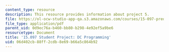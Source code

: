 ```yaml
---
content_type: resource
description: This resource provides information about project 5.
file: https://ol-ocw-studio-app-qa.s3.amazonaws.com/courses/15-097-prediction-machine-learning-and-statistics-spring-2012/06d402cb88ff2cdb8e69b66a5c864b92_MIT15_097S12_proj5.pdf
file_type: application/pdf
parent_uid: 0d9ec76a-b460-bb80-b298-4e92ef5a9be6
resourcetype: Document
title: '15.097 Student Project: DC Programming'
uid: 06d402cb-88ff-2cdb-8e69-b66a5c864b92
---
```


